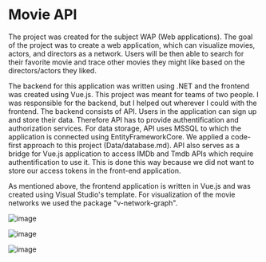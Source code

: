 # Movie API
The project was created for the subject WAP (Web applications). The goal of the project was to create a web application, which can visualize movies, actors, and directors as a network. 
Users will be then able to search for their favorite movie and trace other movies they might like based on the directors/actors they liked. 

The backend for this application was written using .NET and the frontend was created using Vue.js. This project was meant for teams of two people. I was responsible for the backend, but I helped out wherever I could with the frontend.
The backend consists of API. Users in the application can sign up and store their data. Therefore API has to provide authentification and authorization services. For data storage, API uses MSSQL to which the application is connected using EntityFrameworkCore.
We applied a code-first approach to this project (Data/database.md). API also serves as a bridge for Vue.js application to access IMDb and Tmdb APIs which require authentification to use it. 
This is done this way because we did not want to store our access tokens in the front-end application.

As mentioned above, the frontend application is written in Vue.js and was created using Visual Studio's template. For visualization of the movie networks we used the package "v-network-graph".

![image](https://github.com/xsojka04/MovieApiApp/assets/52315948/264a50a9-b0ba-4639-a61b-f6ed3469c14c)

![image](https://github.com/xsojka04/MovieApiApp/assets/52315948/6b2f540b-c26e-42d7-b920-071891b02c7f)

![image](https://github.com/xsojka04/MovieApiApp/assets/52315948/3a6d2cad-f29b-4081-9b44-41e2b9a80b9e)
